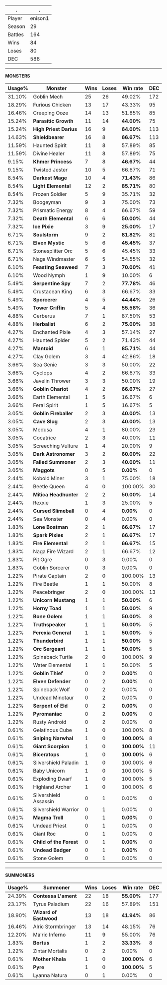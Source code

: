 .|.
|-|-
Player|enison1
Season|29
Battles|164
Wins|84
Loses|80
DEC|588

---
**MONSTERS**

Usage%|Monster|Wins|Loses|Win rate|DEC|
-|-|-|-|-|-|
31.10%|Goblin Mech|25|26|49.02%|172|
18.29%|Furious Chicken|13|17|43.33%|95|
16.46%|Creeping Ooze|14|13|51.85%|85|
15.24%|**Parasitic Growth**|11|14|**44.00%**|75|
15.24%|**High Priest Darius**|16|9|**64.00%**|113|
14.63%|**Shieldbearer**|16|8|**66.67%**|113|
11.59%|Haunted Spirit|11|8|57.89%|85|
11.59%|Divine Healer|11|8|57.89%|75|
9.15%|**Khmer Princess**|7|8|**46.67%**|44|
9.15%|Twisted Jester|10|5|66.67%|71|
8.54%|**Darkest Mage**|10|4|**71.43%**|86|
8.54%|**Light Elemental**|12|2|**85.71%**|80|
8.54%|Frozen Soldier|5|9|35.71%|32|
7.32%|Boogeyman|9|3|75.00%|73|
7.32%|Prismatic Energy|8|4|66.67%|59|
7.32%|**Death Elemental**|6|6|**50.00%**|44|
7.32%|**Ice Pixie**|3|9|**25.00%**|17|
6.71%|**Soulstorm**|9|2|**81.82%**|81|
6.71%|**Elven Mystic**|5|6|**45.45%**|37|
6.71%|Stonesplitter Orc|5|6|45.45%|33|
6.71%|Naga Windmaster|6|5|54.55%|32|
6.10%|**Feasting Seaweed**|7|3|**70.00%**|41|
6.10%|Wood Nymph|1|9|10.00%|6|
5.49%|**Serpentine Spy**|7|2|**77.78%**|46|
5.49%|Crustacean King|6|3|66.67%|33|
5.49%|**Sporcerer**|4|5|**44.44%**|26|
5.49%|**Tower Griffin**|5|4|**55.56%**|36|
4.88%|Cerberus|7|1|87.50%|53|
4.88%|**Herbalist**|6|2|**75.00%**|38|
4.27%|Enchanted Pixie|4|3|57.14%|27|
4.27%|Haunted Spider|5|2|71.43%|44|
4.27%|**Mantoid**|6|1|**85.71%**|44|
4.27%|Clay Golem|3|4|42.86%|18|
3.66%|Sea Genie|3|3|50.00%|22|
3.66%|Cyclops|4|2|66.67%|33|
3.66%|Javelin Thrower|3|3|50.00%|19|
3.66%|**Goblin Chariot**|4|2|**66.67%**|27|
3.66%|Earth Elemental|1|5|16.67%|6|
3.66%|Feral Spirit|1|5|16.67%|5|
3.05%|**Goblin Fireballer**|2|3|**40.00%**|13|
3.05%|**Cave Slug**|2|3|**40.00%**|13|
3.05%|Medusa|4|1|80.00%|23|
3.05%|Cocatrice|2|3|40.00%|11|
3.05%|Screeching Vulture|1|4|20.00%|9|
3.05%|**Dark Astronomer**|3|2|**60.00%**|22|
3.05%|**Failed Summoner**|2|3|**40.00%**|11|
3.05%|**Maggots**|0|5|**0.00%**|0|
2.44%|Kobold Miner|3|1|75.00%|18|
2.44%|Beetle Queen|4|0|100.00%|30|
2.44%|**Mitica Headhunter**|2|2|**50.00%**|14|
2.44%|Rexxie|1|3|25.00%|5|
2.44%|**Cursed Slimeball**|0|4|**0.00%**|0|
2.44%|Sea Monster|0|4|0.00%|0|
1.83%|**Lone Boatman**|2|1|**66.67%**|17|
1.83%|**Spark Pixies**|2|1|**66.67%**|17|
1.83%|**Fire Elemental**|2|1|**66.67%**|15|
1.83%|Naga Fire Wizard|2|1|66.67%|12|
1.83%|Pit Ogre|0|3|0.00%|0|
1.83%|Goblin Sorcerer|0|3|0.00%|0|
1.22%|Pirate Captain|2|0|100.00%|13|
1.22%|Fire Beetle|1|1|50.00%|8|
1.22%|Peacebringer|2|0|100.00%|13|
1.22%|**Unicorn Mustang**|1|1|**50.00%**|6|
1.22%|**Horny Toad**|1|1|**50.00%**|9|
1.22%|**Bone Golem**|1|1|**50.00%**|8|
1.22%|**Truthspeaker**|1|1|**50.00%**|5|
1.22%|**Ferexia General**|1|1|**50.00%**|5|
1.22%|**Thunderbird**|1|1|**50.00%**|5|
1.22%|**Orc Sergeant**|1|1|**50.00%**|5|
1.22%|Spineback Turtle|2|0|100.00%|9|
1.22%|Water Elemental|1|1|50.00%|5|
1.22%|**Goblin Thief**|0|2|**0.00%**|0|
1.22%|**Elven Defender**|0|2|**0.00%**|0|
1.22%|Spineback Wolf|0|2|0.00%|0|
1.22%|Undead Minotaur|0|2|0.00%|0|
1.22%|**Serpent of Eld**|0|2|**0.00%**|0|
1.22%|**Pyromaniac**|0|2|**0.00%**|0|
1.22%|Rusty Android|0|2|0.00%|0|
0.61%|Gelatinous Cube|1|0|100.00%|8|
0.61%|**Sniping Narwhal**|1|0|**100.00%**|8|
0.61%|**Giant Scorpion**|1|0|**100.00%**|11|
0.61%|**Biceratops**|1|0|**100.00%**|6|
0.61%|Silvershield Paladin|1|0|100.00%|6|
0.61%|Baby Unicorn|1|0|100.00%|5|
0.61%|Exploding Dwarf|1|0|100.00%|5|
0.61%|Highland Archer|1|0|100.00%|6|
0.61%|Silvershield Assassin|0|1|0.00%|0|
0.61%|Silvershield Warrior|0|1|0.00%|0|
0.61%|**Magma Troll**|0|1|**0.00%**|0|
0.61%|Undead Priest|0|1|0.00%|0|
0.61%|Giant Roc|0|1|0.00%|0|
0.61%|**Child of the Forest**|0|1|**0.00%**|0|
0.61%|**Undead Badger**|0|1|**0.00%**|0|
0.61%|Stone Golem|0|1|0.00%|0|

---
**SUMMONERS**

Usage%|Summoner|Wins|Loses|Win rate|DEC|
-|-|-|-|-|-|
24.39%|**Contessa L'ament**|22|18|**55.00%**|177|
23.17%|Tyrus Paladium|22|16|57.89%|151|
18.90%|**Wizard of Eastwood**|13|18|**41.94%**|86|
16.46%|Alric Stormbringer|13|14|48.15%|76|
12.20%|Malric Inferno|11|9|55.00%|76|
1.83%|**Bortus**|1|2|**33.33%**|8|
1.22%|Zintar Mortalis|0|2|0.00%|0|
0.61%|**Mother Khala**|1|0|**100.00%**|6|
0.61%|**Pyre**|1|0|**100.00%**|5|
0.61%|Lyanna Natura|0|1|0.00%|0|
